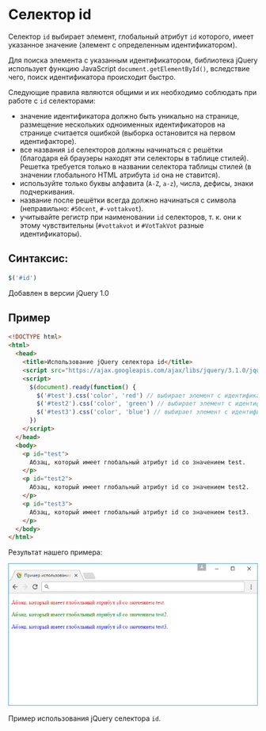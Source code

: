 # Селектор id

Селектор `id` выбирает элемент, глобальный атрибут `id` которого, имеет указанное значение (элемент с определенным идентификатором).

Для поиска элемента с указанным идентификатором, библиотека jQuery использует функцию JavaScript `document.getElementById()`, вследствие чего, поиск идентификатора происходит быстро.

Следующие правила являются общими и их необходимо соблюдать при работе с `id` селекторами:

- значение идентификатора должно быть уникально на странице, размещение нескольких одноименных идентификаторов на странице считается ошибкой (выборка остановится на первом идентифакторе).
- все названия `id` селекторов должны начинаться с решётки (благодаря ей браузеры находят эти селекторы в таблице стилей). Решетка требуется только в названии селектора таблицы стилей (в значении глобального HTML атрибута `id` она не ставится).
- используйте только буквы алфавита (`A-Z`, `a-z`), числа, дефисы, знаки подчеркивания.
- название после решётки всегда должно начинаться с символа (неправильно: `#50cent`, `#-vottakvot`).
- учитывайте регистр при наименовании `id` селекторов, т. к. они к этому чувствительны (`#vottakvot` и `#VotTakVot` разные идентификаторы).

## Синтаксис:

```js
$('#id')
```

Добавлен в версии jQuery 1.0

## Пример

```html
<!DOCTYPE html>
<html>
  <head>
    <title>Использование jQuery селектора id</title>
    <script src="https://ajax.googleapis.com/ajax/libs/jquery/3.1.0/jquery.min.js"></script>
    <script>
      $(document).ready(function() {
        $('#test').css('color', 'red') // выбирает элемент с идентификатором test
        $('#test2').css('color', 'green') // выбирает элемент с идентификатором test2
        $('#test3').css('color', 'blue') // выбирает элемент с идентификатором test3
      })
    </script>
  </head>
  <body>
    <p id="test">
      Абзац, который имеет глобальный атрибут id со значением test.
    </p>
    <p id="test2">
      Абзац, который имеет глобальный атрибут id со значением test2.
    </p>
    <p id="test3">
      Абзац, который имеет глобальный атрибут id со значением test3.
    </p>
  </body>
</html>
```

Результат нашего примера:

![Пример использования jQuery селектора id.](997.png)

Пример использования jQuery селектора `id`.
